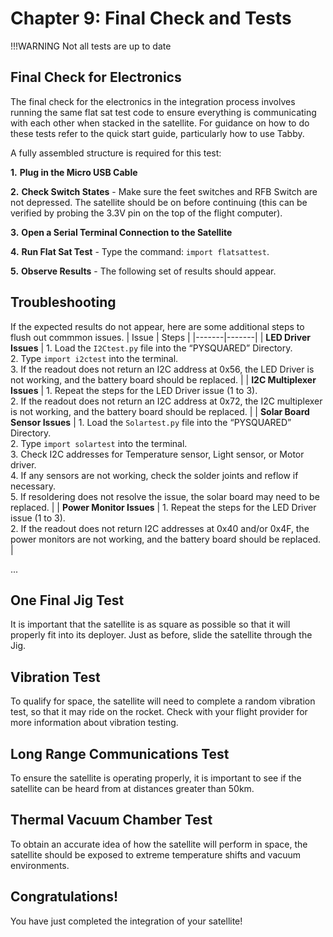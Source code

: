 # Chapter 9: Final Check and Tests

!!!WARNING
      Not all tests are up to date

## Final Check for Electronics
The final check for the electronics in the integration process involves running the same flat sat test code to ensure everything is communicating with each other when stacked in the satellite. For guidance on how to do these tests refer to the quick start guide, particularly how to use Tabby.

A fully assembled structure is required for this test:

**1.** **Plug in the Micro USB Cable**

**2.** **Check Switch States**
    - Make sure the feet switches and RFB Switch are not depressed. The satellite should be on before continuing (this can be verified by probing the 3.3V pin on the top of the flight computer).

**3.** **Open a Serial Terminal Connection to the Satellite**

**4.** **Run Flat Sat Test**
    - Type the command: `import flatsattest`. 

**5.** **Observe Results**
    - The following set of results should appear.




## Troubleshooting
If the expected results do not appear, here are some additional steps to flush out commmon issues. 
| Issue | Steps |
|-------|-------|
| **LED Driver Issues** | 1. Load the `I2Ctest.py` file into the “PYSQUARED” Directory. <br> 2. Type `import i2ctest` into the terminal. <br> 3. If the readout does not return an I2C address at 0x56, the LED Driver is not working, and the battery board should be replaced. |
| **I2C Multiplexer Issues** | 1. Repeat the steps for the LED Driver issue (1 to 3). <br> 2. If the readout does not return an I2C address at 0x72, the I2C multiplexer is not working, and the battery board should be replaced. |
| **Solar Board Sensor Issues** | 1. Load the `Solartest.py` file into the “PYSQUARED” Directory. <br> 2. Type `import solartest` into the terminal. <br> 3. Check I2C addresses for Temperature sensor, Light sensor, or Motor driver. <br> 4. If any sensors are not working, check the solder joints and reflow if necessary. <br> 5. If resoldering does not resolve the issue, the solar board may need to be replaced. |
| **Power Monitor Issues** | 1. Repeat the steps for the LED Driver issue (1 to 3). <br> 2. If the readout does not return I2C addresses at 0x40 and/or 0x4F, the power monitors are not working, and the battery board should be replaced. |

...


## One Final Jig Test
It is important that the satellite is as square as possible so that it will properly fit into its deployer. Just as before, slide the satellite through the Jig.

## Vibration Test
To qualify for space, the satellite will need to complete a random vibration test, so that it may ride on the rocket. Check with your flight provider for more information about vibration testing.

## Long Range Communications Test
To ensure the satellite is operating properly, it is important to see if the satellite can be heard from at distances greater than 50km.

## Thermal Vacuum Chamber Test
To obtain an accurate idea of how the satellite will perform in space, the satellite should be exposed to extreme temperature shifts and vacuum environments.

## Congratulations!
You have just completed the integration of your satellite!
